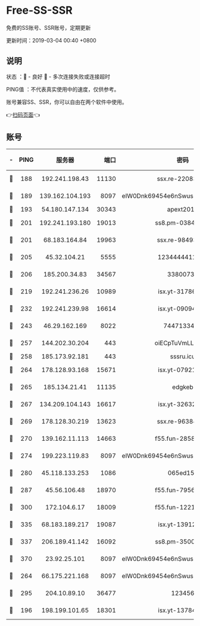 # Free-SS-SSR

免费的SS账号、SSR账号，定期更新

更新时间：2019-03-04 00:40 +0800

## 说明

状态     ：🙂 - 良好 🙁 - 多次连接失败或连接超时

PING值   ：不代表真实使用中的速度，仅供参考。

账号兼容SS、SSR，你可以自由在两个软件中使用。

👉[扫码页面](https://liesauer.github.io/free-ss-ssr.github.io/)👈

## 账号

|-|PING|服务器|端口|密码|加密方式|区域|
|:----:|:----:|:-----:|-----:|:----:|:----:|:----:|
|🙂|188|192.241.198.43|11130|ssx.re-22083061|aes-256-cfb|US|
|🙂|189|139.162.104.193|8097|eIW0Dnk69454e6nSwuspv9DmS201tQ0D|aes-256-cfb|JP|
|🙂|193|54.180.147.134|30343|apext2019|chacha20|KR|
|🙂|201|192.241.193.180|19013|ss8.pm-03842768|aes-256-cfb|US|
|🙂|201|68.183.164.84|19963|ssx.re-98493930|aes-256-cfb|US|
|🙂|205|45.32.104.21|5555|1234444411111|aes-256-cfb|SG|
|🙂|206|185.200.34.83|34567|33800731|aes-256-cfb|US|
|🙂|219|192.241.236.26|10989|isx.yt-31786125|aes-256-cfb|US|
|🙂|232|192.241.239.98|16614|isx.yt-09094169|aes-256-cfb|US|
|🙂|243|46.29.162.169|8022|7447133485|aes-256-cfb|RU|
|🙂|257|144.202.30.204|443|oiECpTuVmLLxk4Ts|aes-256-cfb|US|
|🙂|258|185.173.92.181|443|sssru.icu|rc4-md5|RU|
|🙂|264|178.128.93.168|15671|isx.yt-07921644|aes-256-cfb|SG|
|🙂|265|185.134.21.41|11135|edgkeb|aes-256-cfb|GB|
|🙂|267|134.209.104.143|16617|isx.yt-32632339|aes-256-cfb|SG|
|🙂|269|178.128.30.219|13623|ssx.re-96384846|aes-256-cfb|SG|
|🙂|270|139.162.11.113|14663|f55.fun-28583280|aes-256-cfb|SG|
|🙂|274|199.223.119.83|8097|eIW0Dnk69454e6nSwuspv9DmS201tQ0D|aes-256-cfb|US|
|🙂|280|45.118.133.253|1086|065ed15a|aes-256-cfb|SG|
|🙂|287|45.56.106.48|18970|f55.fun-79568034|aes-256-cfb|US|
|🙂|300|172.104.6.17|18009|f55.fun-12212808|aes-256-cfb|US|
|🙂|335|68.183.189.217|19087|isx.yt-13912703|aes-256-cfb|SG|
|🙂|337|206.189.41.142|16092|ss8.pm-35002158|aes-256-cfb|SG|
|🙂|370|23.92.25.101|8097|eIW0Dnk69454e6nSwuspv9DmS201tQ0D|aes-256-cfb|US|
|🙂|264|66.175.221.168|8097|eIW0Dnk69454e6nSwuspv9DmS201tQ0D|aes-256-cfb|US|
|🙂|295|204.10.89.10|36477|123456|aes-256-cfb|US|
|🙁|196|198.199.101.65|18301|isx.yt-13784325|aes-256-cfb|US|
